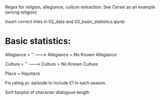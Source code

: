 


Regex for religion, allegiance, culture extraction: See Cersei as an example (wrong religion)


Insert correct links in 02_data and 03_basic_statistics.ipynb


# Basic statistics: 
Allegiance = '' ---> Allegiance = No Known Allegiance


Culture = '' ---> Culture =  No Known Culture 


Place  = Haystack

Fix rating pr. episode to include E1 in each season. 

Sort barplot of character dialogoue length
